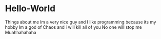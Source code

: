 # Hello-World
Things about me
Im a very nice guy and I like programming because its my hobby
Im a god of Chaos and i will kill all of you 
No one will stop me
Muahhahahaha
